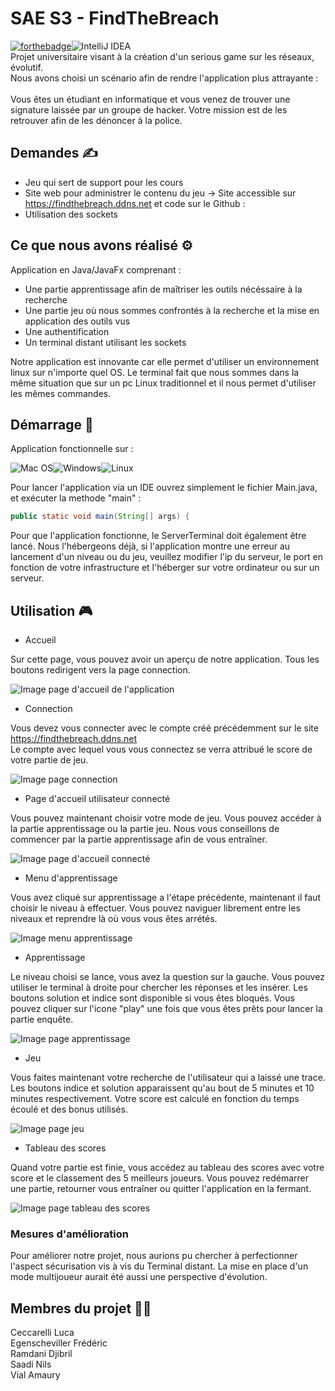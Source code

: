 # SAE S3 - FindTheBreach
[![forthebadge](https://forthebadge.com/images/badges/made-with-java.svg)](https://forthebadge.com)![IntelliJ IDEA](https://img.shields.io/badge/IntelliJIDEA-000000.svg?style=for-the-badge&logo=intellij-idea&logoColor=white)</br>
Projet universitaire visant à la création d'un serious game sur les réseaux, évolutif.</br>
Nous avons choisi un scénario afin de rendre l'application plus attrayante :</br></br>
Vous êtes un étudiant en informatique et vous venez de trouver une signature laissée par un groupe de hacker.
Votre mission est de les retrouver afin de les dénoncer à la police.

## Demandes ✍️

- Jeu qui sert de support pour les cours
- Site web pour administrer le contenu du jeu -> Site accessible sur https://findthebreach.ddns.net et code sur le Github :
- Utilisation des sockets

## Ce que nous avons réalisé ⚙️

Application en Java/JavaFx comprenant :
- Une partie apprentissage afin de maîtriser les outils nécéssaire à la recherche
- Une partie jeu où nous sommes confrontés à la recherche et la mise en application des outils vus
- Une authentification
- Un terminal distant utilisant les sockets

Notre application est innovante car elle permet d'utiliser un environnement linux sur n'importe quel OS. 
Le terminal fait que nous sommes dans la même situation que sur un pc Linux traditionnel et il nous permet d'utiliser les mêmes commandes.

## Démarrage 🚀

Application fonctionnelle sur : 

![Mac OS](https://img.shields.io/badge/mac%20os-000000?style=for-the-badge&logo=macos&logoColor=F0F0F0)![Windows](https://img.shields.io/badge/Windows-0078D6?style=for-the-badge&logo=windows&logoColor=white)![Linux](https://img.shields.io/badge/Linux-FCC624?style=for-the-badge&logo=linux&logoColor=black)

Pour lancer l'application via un IDE ouvrez simplement le fichier Main.java, et exécuter la methode "main" :
```java
public static void main(String[] args) {
```
Pour que l'application fonctionne, le ServerTerminal doit également être lancé. 
Nous l'hébergeons déjà, si l'application montre une erreur au lancement d'un niveau ou du jeu, 
veuillez modifier l'ip du serveur, le port en fonction de votre infrastructure et l'héberger sur votre ordinateur ou sur un serveur.
## Utilisation 🎮

- Accueil

Sur cette page, vous pouvez avoir un aperçu de notre application. Tous les boutons redirigent vers la page connection.

![Image page d'accueil de l'application](readmePictures/home.jpg "Page d'accueil")

- Connection

Vous devez vous connecter avec le compte créé précédemment sur le site https://findthebreach.ddns.net</br>
Le compte avec lequel vous vous connectez se verra attribué le score de votre partie de jeu.

![Image page connection](readmePictures/login.jpg "Page de connection")

- Page d'accueil utilisateur connecté

Vous pouvez maintenant choisir votre mode de jeu. Vous pouvez accéder à la partie apprentissage ou la partie jeu. 
Nous vous conseillons de commencer par la partie apprentissage afin de vous entraîner.

![Image page d'accueil connecté](readmePictures/home_logged.jpg "Page d'acceuil utilisateur connecté")

- Menu d'apprentissage

Vous avez cliqué sur apprentissage a l'étape précédente, maintenant il faut choisir le niveau à effectuer. 
Vous pouvez naviguer librement entre les niveaux et reprendre là où vous vous êtes arrétés.

![Image menu apprentissage](readmePictures/practice_menu.jpg "Page menu apprentissage")

- Apprentissage

Le niveau choisi se lance, vous avez la question sur la gauche.
Vous pouvez utiliser le terminal à droite pour chercher les réponses et les insérer.
Les boutons solution et indice sont disponible si vous êtes bloqués.
Vous pouvez cliquer sur l'icone "play" une fois que vous êtes prêts pour lancer la partie enquête.

![Image page apprentissage](readmePictures/practice.jpg  "Page apprentissage")

- Jeu

Vous faites maintenant votre recherche de l'utilisateur qui a laissé une trace.
Les boutons indice et solution apparaissent qu'au bout de 5 minutes et 10 minutes respectivement.
Votre score est calculé en fonction du temps écoulé et des bonus utilisés.

![Image page jeu](readmePictures/play.jpg  "Page jeu")

- Tableau des scores

Quand votre partie est finie, vous accédez au tableau des scores avec votre score et le classement des 5 meilleurs joueurs.
Vous pouvez redémarrer une partie, retourner vous entraîner ou quitter l'application en la fermant.

![Image page tableau des scores](readmePictures/leaderBoard.jpg  "Page tableau des scores")

### Mesures d'amélioration

Pour améliorer notre projet, nous aurions pu chercher à perfectionner l'aspect sécurisation vis à vis du Terminal distant.
La mise en place d'un mode multijoueur aurait été aussi une perspective d'évolution.

## Membres du projet 🧑‍💻

Ceccarelli Luca</br>
Egenscheviller Frédéric</br>
Ramdani Djibril</br>
Saadi Nils</br>
Vial Amaury
